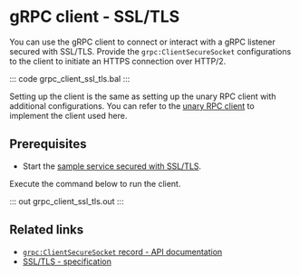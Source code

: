 # gRPC client - SSL/TLS

You can use the gRPC client to connect or interact with a gRPC listener secured with SSL/TLS. Provide the `grpc:ClientSecureSocket` configurations to the client to initiate an HTTPS connection over HTTP/2.
 
   ::: code grpc_client_ssl_tls.bal :::

Setting up the client is the same as setting up the unary RPC client with additional configurations. You can refer to the [unary RPC client](/learn/by-example/grpc-client-unary/) to implement the client used here.

## Prerequisites
- Start the [sample service secured with SSL/TLS](/learn/by-example/grpc-service-ssl-tls/).

Execute the command below to run the client.

   ::: out grpc_client_ssl_tls.out :::

## Related links
- [`grpc:ClientSecureSocket` record - API documentation](https://lib.ballerina.io/ballerina/grpc/latest/records/ClientSecureSocket)
- [SSL/TLS - specification](/spec/grpc/#52-ssltls-and-mutual-ssl)
